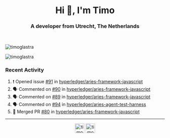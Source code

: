 <h1 align="center">Hi 👋, I'm Timo</h1>
<h3 align="center">A developer from Utrecht, The Netherlands</h3>
<br/>
<!-- https://github.com/rahuldkjain/github-profile-readme-generator --!>

<p align="left"><img src="https://github-readme-stats.vercel.app/api?username=timoglastra&show_icons=true&count_private=tru" alt="timoglastra" /></p>
<p align="left"><img src="https://github-readme-stats.vercel.app/api/top-langs/?username=timoglastra&layout=compact" alt="timoglastra" /><p>

<h3>Recent Activity</h3>

<!--START_SECTION:activity-->
1. ❗️ Opened issue [#91](https://github.com//hyperledger/aries-framework-javascript/issues/91) in [hyperledger/aries-framework-javascript](https://github.com//hyperledger/aries-framework-javascript)
2. 🗣 Commented on [#90](https://github.com//hyperledger/aries-framework-javascript/issues/90) in [hyperledger/aries-framework-javascript](https://github.com//hyperledger/aries-framework-javascript)
3. 🗣 Commented on [#89](https://github.com//hyperledger/aries-framework-javascript/issues/89) in [hyperledger/aries-framework-javascript](https://github.com//hyperledger/aries-framework-javascript)
4. 🗣 Commented on [#94](https://github.com//hyperledger/aries-agent-test-harness/issues/94) in [hyperledger/aries-agent-test-harness](https://github.com//hyperledger/aries-agent-test-harness)
5. 🎉 Merged PR [#80](https://github.com//hyperledger/aries-framework-javascript/pull/80) in [hyperledger/aries-framework-javascript](https://github.com//hyperledger/aries-framework-javascript)
<!--END_SECTION:activity-->

---

<p align="center">
<a href="https://twitter.com/timoglastra" target="blank"><img align="center" src="https://cdn.jsdelivr.net/npm/simple-icons@3.0.1/icons/twitter.svg" alt="timoglastra" height="30" width="30" /></a>
<a href="https://linkedin.com/in/timoglastra" target="blank"><img align="center" src="https://cdn.jsdelivr.net/npm/simple-icons@3.0.1/icons/linkedin.svg" alt="timoglastra" height="30" width="30" /></a>
</p>



